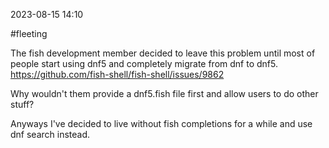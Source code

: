 2023-08-15 14:10

#fleeting 

The fish development member decided to leave this problem until most of people start using dnf5 and completely migrate from dnf to dnf5. https://github.com/fish-shell/fish-shell/issues/9862

Why wouldn't them provide a dnf5.fish file first and allow users to do other stuff?

Anyways I've decided to live without fish completions for a while and use dnf search instead.